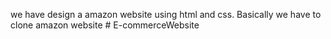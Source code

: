 we have design a amazon website using html and css. Basically we have to clone amazon website # E-commerceWebsite
